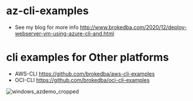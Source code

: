 # az-cli-examples

- See my blog for more info  http://www.brokedba.com/2020/12/deploy-webserver-vm-using-azure-cli-and.html

# cli examples for Other platforms
- AWS-CLI https://github.com/brokedba/aws-cli-examples
- OCI-CLI https://github.com/brokedba/oci-cli-examples 

![windows_azdemo_cropped](https://user-images.githubusercontent.com/29458929/151838663-0d2a1796-28b4-4c17-93f0-854af4219946.gif)
